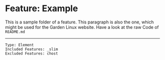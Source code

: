 # Feature: Example
<website-feature> This is a sample folder of a feature. This paragraph is also the one, which might be used for the Garden Linux website. Have a look at the raw Code of `README.md` </website-feature>

---

	Type: Element
	Included Features: _slim  
	Excluded Features: chost
